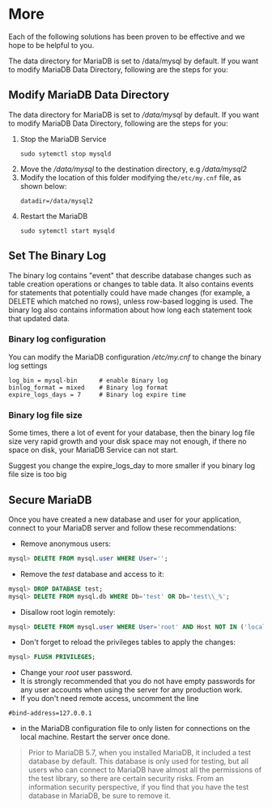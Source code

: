 # More

Each of the following solutions has been proven to be effective and we hope to be helpful to you.

The data directory for MariaDB is set to /data/mysql by default. If you want to modify MariaDB Data Directory, following are the steps for you:


## Modify MariaDB Data Directory

The data directory for MariaDB is set to */data/mysql* by default. If you want to modify MariaDB Data Directory, following are the steps for you:

1. Stop the MariaDB Service
   ```shell
   sudo sytemctl stop mysqld
   ```
2. Move the */data/mysql* to the destination directory, e.g */data/mysql2* 
3. Modify the location of this folder modifying the`/etc/my.cnf` file, as shown below:
   ```shell
   datadir=/data/mysql2
   ```
4. Restart the MariaDB
   ```shell
   sudo sytemctl start mysqld
   ```

## Set The Binary Log

The binary log contains "event" that describe database changes such as table creation operations or changes to table data. It also contains events for statements that potentially could have made changes (for example, a DELETE which matched no rows), unless row-based logging is used. The binary log also contains information about how long each statement took that updated data. 

### Binary log configuration

You can modify the MariaDB configuration _/etc/my.cnf_ to change the binary log settings<br />

```
log_bin = mysql-bin      # enable Binary log
binlog_format = mixed    # Binary log format
expire_logs_days = 7     # Binary log expire time
```

### Binary log file size
Some times, there a lot of event for your database, then the binary log file size very rapid growth and your disk space may not enough, if there no space on disk, your MariaDB Service can not start.

Suggest you change the expire_logs_day to more smaller if you binary log file size is too big

## Secure MariaDB

Once you have created a new database and user for your application, connect to your MariaDB server and follow these recommendations:

- Remove anonymous users:

```sql
mysql> DELETE FROM mysql.user WHERE User='';
```

- Remove the _test_ database and access to it:

```sql
mysql> DROP DATABASE test;
mysql> DELETE FROM mysql.db WHERE Db='test' OR Db='test\\_%';
```

- Disallow root login remotely:
```sql
mysql> DELETE FROM mysql.user WHERE User='root' AND Host NOT IN ('localhost', '127.0.0.1', '::1');
```

- Don't forget to reload the privileges tables to apply the changes:
```sql
mysql> FLUSH PRIVILEGES;
```

- Change your _root_ user password.
- It is strongly recommended that you do not have empty passwords for any user accounts when using the server for any production work.<br />
- If you don't need remote access, uncomment the line

```
#bind-address=127.0.0.1
```

- in the MariaDB configuration file to only listen for connections on the local machine. Restart the server once done.


> Prior to MariaDB 5.7, when you installed MariaDB, it included a test database by default. This database is only used for testing, but all users who can connect to MariaDB have almost all the permissions of the test library, so there are certain security risks. From an information security perspective, if you find that you have the test database in MariaDB, be sure to remove it.